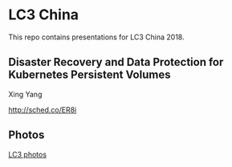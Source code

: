 # LC3 China

This repo contains presentations for LC3 China 2018.

## Disaster Recovery and Data Protection for Kubernetes Persistent Volumes
Xing Yang

http://sched.co/ER8i

## Photos

[LC3 photos](https://www.flickr.com/photos/157033335@N08/albums/72157697000881991)
